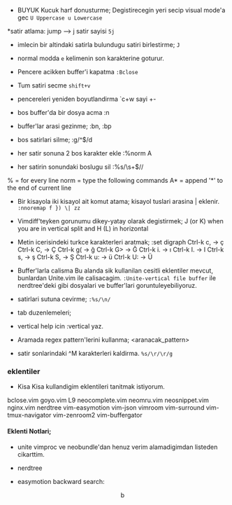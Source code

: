 * BUYUK Kucuk harf donusturme;
Degistirecegin yeri secip visual mode'a gec
`U Uppercase u Lowercase`

*satir atlama: jump --> j satir sayisi
`5j`	

* imlecin bir altindaki satirla bulundugu satiri birlestirme; 
`J`	

* normal modda `e` kelimenin son karakterine goturur. 
* Pencere acikken buffer'i kapatma
`:Bclose`

* Tum satiri secme 
`shift+v` 

* pencereleri yeniden boyutlandirma 
`c+w sayi +-

* bos buffer'da bir dosya acma 
:n
* buffer'lar arasi gezinme;
:bn, :bp

* bos satirlari silme;
:g/^$/d

* her satir sonuna 2 bos karakter ekle 
:%norm A  

* her satirin sonundaki boslugu sil
:%s/\s\+$//

 %       = for every line
 norm    = type the following commands
 A*      = append '*' to the end of current line

* Bir kisayola iki kisayol ait komut atama; kisayol tuslari arasina \| eklenir.
`:nnoremap f }) \| zz`


* Vimdiff'teyken gorunumu dikey-yatay olarak degistirmek;
<C-w>J (or <C-w>K) when you are in vertical split and <C-w>H (<C-w>L) in horizontal

* Metin icerisindeki turkce karakterleri aratmak;
:set digraph
Ctrl-k c, -> ç
Ctrl-k C, -> Ç
Ctrl-k g( -> ğ
Ctrl-k G> -> Ğ
Ctrl-k i. -> ı
Ctrl-k I. -> I
Ctrl-k s, -> ş
Ctrl-k S, -> Ş
Ctrl-k u: -> ü
Ctrl-k U: -> Ü

* Buffer'larla calisma
Bu alanda sik kullanilan cesitli eklentiler mevcut, bunlardan Unite.vim ile
calisacagim.
`:Unite-vertical file buffer` ile nerdtree'deki gibi dosyalari ve buffer'lari goruntuleyebiliyoruz.

* satirlari sutuna cevirme;
`:%s/\n/`

* tab duzenlemeleri;
* vertical help icin :vertical yaz.

* Aramada  regex pattern'lerini kullanma;
\<aranacak_pattern\>

* satir sonlarindaki ^M  karakterleri kaldirma.
`%s/\r/\r/g`

### eklentiler 
* Kisa Kisa kullandigim eklentileri tanitmak istiyorum.

bclose.vim
goyo.vim
L9
neocomplete.vim
neomru.vim
neosnippet.vim
nginx.vim
nerdtree
vim-easymotion
vim-json
vimroom
vim-surround
vim-tmux-navigator
vim-zenroom2
vim-buffergator


#### Eklenti Notlari;
* unite vimproc ve neobundle'dan henuz verim alamadigimdan listeden cikarttim.

* nerdtree

* easymotion
backward search: <header><header>b
